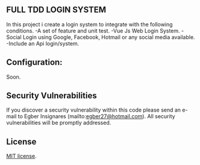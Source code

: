 

## FULL TDD LOGIN SYSTEM 

In this project i create a login system to integrate with the following conditions.
-A set of feature and unit test.
-Vue Js Web Login System.
-Social Login using Google, Facebook, Hotmail or any social media available.
-Include an Api login/system.

## Configuration:

Soon. 


## Security Vulnerabilities

If you discover a security vulnerability within this code please send an e-mail to Egber Insignares (mailto:egber27@hotmail.com). All security vulnerabilities will be promptly addressed.

## License

[MIT license](https://opensource.org/licenses/MIT).
